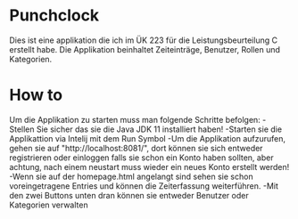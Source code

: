 # Punchclock
Dies ist eine applikation die ich im ÜK 223 für die Leistungsbeurteilung C erstellt habe. 
Die Applikation beinhaltet Zeiteinträge, Benutzer, Rollen und Kategorien.

# How to
Um die Applikation zu starten muss man folgende Schritte befolgen:
-Stellen Sie sicher das sie die Java JDK 11 installiert haben!
-Starten sie die Applikattion via Intelij mit dem Run Symbol
-Um die Applikation aufzurufen, gehen sie auf "http://localhost:8081/", dort können sie sich entweder registrieren oder einloggen falls sie schon ein Konto haben sollten,
aber achtung, nach einem neustart muss wieder ein neues Konto erstellt werden!
-Wenn sie auf der homepage.html angelangt sind sehen sie schon voreingetragene Entries und können die Zeiterfassung weiterführen.
-Mit den zwei Buttons unten dran können sie entweder Benutzer oder Kategorien verwalten
